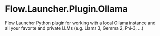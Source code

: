 # Flow.Launcher.Plugin.Ollama
Flow Launcher Python plugin for working with a local Ollama instance and all your favorite and private LLMs (e.g. Llama 3, Gemma 2, Phi-3, ...)
